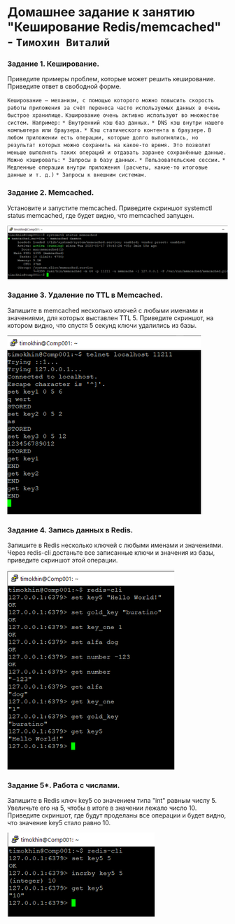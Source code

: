 # Домашнее задание к занятию "Кеширование Redis/memcached" - `Тимохин Виталий`

### Задание 1.  Кеширование.

Приведите примеры проблем, которые может решить кеширование.
Приведите ответ в свободной форме.

`Кеширование — механизм, с помощью которого можно повысить скорость работы приложения за счёт переноса часто используемых данных в очень быстрое хранилище.`
`Кэширование очень активно используют во множестве систем. Например:`
`* Внутренний кэш баз данных.`
`* DNS кэш внутри нашего компьютера или браузера.`
`* Кэш статического контента в браузере.`
`В любом приложении есть операции, которые долго выполнялись, но результат которых можно сохранить на какое-то время. Это позволит меньше выполнять таких операций и отдавать заранее сохранённые данные.`
`Можно кэшировать:`
`* Запросы в базу данных.`
`* Пользовательские сессии.`
`* Медленные операции внутри приложения (расчеты, какие-то итоговые данные и т. д.)`
`* Запросы к внешним системам.`

### Задание 2. Memcached.

Установите и запустите memcached.
Приведите скриншот systemctl status memcached, где будет видно, что memcached запущен.

![img](img/image002.png)

### Задание 3. Удаление по TTL в Memcached.

Запишите в memcached несколько ключей с любыми именами и значениями, для которых выставлен TTL 5.
Приведите скриншот, на котором видно, что спустя 5 секунд ключи удалились из базы.

![img](img/image003.png)


### Задание 4. Запись данных в Redis.

Запишите в Redis несколько ключей с любыми именами и значениями.
Через redis-cli достаньте все записанные ключи и значения из базы, приведите скриншот этой операции.

![img](img/image004.png)

### Задание 5*. Работа с числами.

Запишите в Redis ключ key5 со значением типа "int" равным числу 5. Увеличьте его на 5, чтобы в итоге в значении лежало число 10.
Приведите скриншот, где будут проделаны все операции и будет видно, что значение key5 стало равно 10.

![img](img/image005.png)

